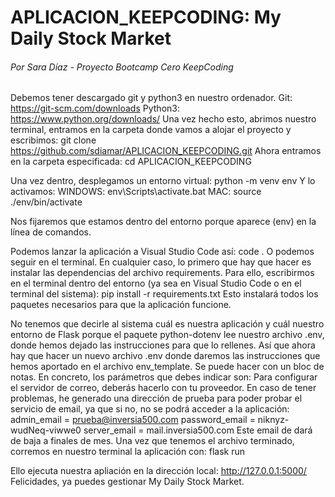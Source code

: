 # APLICACION_KEEPCODING: My Daily Stock Market
###### Por Sara Díaz - Proyecto Bootcamp Cero KeepCoding


###


Debemos tener descargado git y python3 en nuestro ordenador.
Git: https://git-scm.com/downloads
Python3: https://www.python.org/downloads/
Una vez hecho esto, abrimos nuestro terminal, entramos en la carpeta donde vamos a alojar el proyecto y escribimos:
git clone https://github.com/sdiamar/APLICACION_KEEPCODING.git
Ahora entramos en la carpeta especificada:
cd APLICACION_KEEPCODING

Una vez dentro, desplegamos un entorno virtual: 
python -m venv env
Y lo activamos:
WINDOWS: env\Scripts\activate.bat
MAC: source ./env/bin/activate

Nos fijaremos que estamos dentro del entorno porque aparece (env) en la línea de comandos.

Podemos lanzar la aplicación a Visual Studio Code así: code .
O podemos seguir en el terminal. En cualquier caso, lo primero que hay que hacer es instalar las dependencias del archivo requirements.
Para ello, escribirmos en el terminal dentro del entorno (ya sea en Visual Studio Code o en el terminal del sistema): pip install -r requirements.txt
Esto instalará todos los paquetes necesarios para que la aplicación funcione.

No tenemos que decirle al sistema cuál es nuestra aplicación y cuál nuestro entorno de Flask porque el paquete python-dotenv lee nuestro archivo .env, donde hemos dejado las instrucciones para que lo rellenes. Así que ahora hay que hacer un nuevo archivo .env donde daremos las instrucciones que hemos aportado en el archivo env_template. Se puede hacer con un bloc de notas.
En concreto, los parámetros que debes indicar son:
Para configurar el servidor de correo, deberás hacerlo con tu proveedor. En caso de tener problemas, he generado una dirección de prueba para poder probar el servicio de email, ya que si no, no se podrá acceder a la aplicación:
admin_email = prueba@inversia500.com
password_email = niknyz-wudNeq-viwwe0
server_email = mail.inversia500.com
Este email de dará de baja a finales de mes.
Una vez que tenemos el archivo terminado, corremos en nuestro terminal la aplicación con: flask run

Ello ejecuta nuestra apliación en la dirección local: http://127.0.0.1:5000/
Felicidades, ya puedes gestionar My Daily Stock Market.
